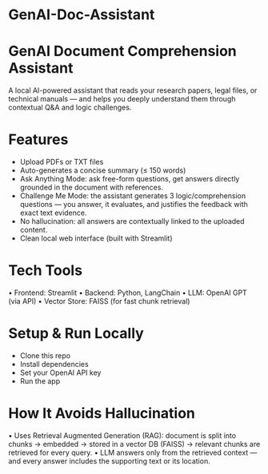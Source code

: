 # GenAI-Doc-Assistant
# GenAI Document Comprehension Assistant
A local AI-powered assistant that reads your research papers, legal files, or technical manuals — and helps you deeply understand them through contextual Q&A and logic challenges.

# Features
* Upload PDFs or TXT files
* Auto-generates a concise summary (≤ 150 words)
* Ask Anything Mode: ask free-form questions, get answers directly grounded in the document with references.
* Challenge Me Mode: the assistant generates 3 logic/comprehension questions — you answer, it evaluates, and justifies the feedback with exact text evidence.
* No hallucination: all answers are contextually linked to the uploaded content.
* Clean local web interface (built with Streamlit)

# Tech Tools
•	Frontend: Streamlit
•	Backend: Python, LangChain
•	LLM: OpenAI GPT (via API)
•	Vector Store: FAISS (for fast chunk retrieval)

# Setup & Run Locally
* Clone this repo
* Install dependencies
* Set your OpenAI API key
* Run the app

# How It Avoids Hallucination
•	Uses Retrieval Augmented Generation (RAG): document is split into chunks → embedded → stored in a vector DB (FAISS) → relevant chunks are retrieved for every query.
•	LLM answers only from the retrieved context — and every answer includes the supporting text or its location.
